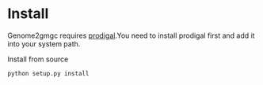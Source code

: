 # Install

Genome2gmgc requires [prodigal](https://github.com/hyattpd/Prodigal).You need to install prodigal first and add it into your system path.

Install from source

```bash
python setup.py install
```

